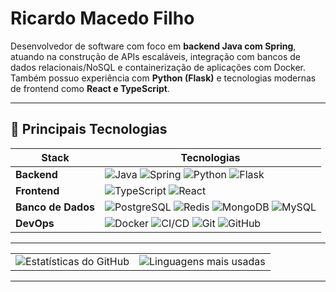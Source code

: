 # Ricardo Macedo Filho

Desenvolvedor de software com foco em **backend Java com Spring**, atuando na construção de APIs escaláveis, integração com bancos de dados relacionais/NoSQL e containerização de aplicações com Docker. Também possuo experiência com **Python (Flask)** e tecnologias modernas de frontend como **React e TypeScript**.

---

## 🚀 Principais Tecnologias

| Stack | Tecnologias |
| ----- | ----------- |
| **Backend** | ![Java](https://img.shields.io/badge/Java-ED8B00?style=for-the-badge&logo=java&logoColor=white) ![Spring](https://img.shields.io/badge/Spring-6DB33F?style=for-the-badge&logo=spring&logoColor=white) ![Python](https://img.shields.io/badge/Python-3776AB?style=for-the-badge&logo=python&logoColor=white) ![Flask](https://img.shields.io/badge/Flask-000000?style=for-the-badge&logo=flask&logoColor=white) |
| **Frontend** | ![TypeScript](https://img.shields.io/badge/TypeScript-3178C6?style=for-the-badge&logo=typescript&logoColor=white) ![React](https://img.shields.io/badge/React-61DAFB?style=for-the-badge&logo=react&logoColor=black) |
| **Banco de Dados** | ![PostgreSQL](https://img.shields.io/badge/PostgreSQL-316192?style=for-the-badge&logo=postgresql&logoColor=white) ![Redis](https://img.shields.io/badge/Redis-DC382D?style=for-the-badge&logo=redis&logoColor=white) ![MongoDB](https://img.shields.io/badge/MongoDB-47A248?style=for-the-badge&logo=mongodb&logoColor=white) ![MySQL](https://img.shields.io/badge/MySQL-005C84?style=for-the-badge&logo=mysql&logoColor=white) |
| **DevOps** | ![Docker](https://img.shields.io/badge/Docker-2496ED?style=for-the-badge&logo=docker&logoColor=white) ![CI/CD](https://img.shields.io/badge/CI%2FCD-A1B2C3?style=for-the-badge&logo=githubactions&logoColor=white) ![Git](https://img.shields.io/badge/Git-F05032?style=for-the-badge&logo=git&logoColor=white) ![GitHub](https://img.shields.io/badge/GitHub-181717?style=for-the-badge&logo=github&logoColor=white) |

---

<table>
  <tr>
    <td>
      <img src="https://github-readme-stats.vercel.app/api?username=maccedofilho&show_icons=true&theme=tokyonight&locale=pt-br&count_private=true&custom_title=Stats%20do%20Macedo" alt="Estatísticas do GitHub" />
    </td>
    <td>
      <img src="https://github-readme-stats.vercel.app/api/top-langs/?username=maccedofilho&layout=compact&theme=tokyonight&langs_count=8&title=Most%20Used%20Languages" alt="Linguagens mais usadas" />
    </td>
  </tr>
</table>


---

